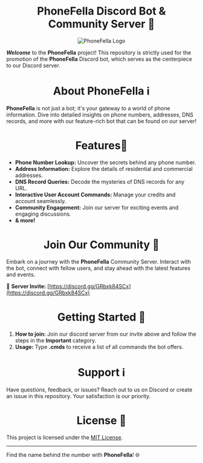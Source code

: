 <h1 align="center">PhoneFella Discord Bot & Community Server 📱</h1>


<p align="center">
    <img src="https://i.ibb.co/r4L6wTx/phone.png" alt="PhoneFella Logo" />
</p>

***Welcome*** to the **PhoneFella** project! This repository is strictly used for the promotion of the **PhoneFella** Discord bot, which serves as the centerpiece to our Discord server.

<h1 align="center">About PhoneFella ℹ️</h1> 

**PhoneFella** is not just a bot; it's your gateway to a world of phone information. Dive into detailed insights on phone numbers, addresses, DNS records, and more with our feature-rich bot that can be found on our server!

## <h1 align="center">Features🚀</h1>

- **Phone Number Lookup:** Uncover the secrets behind any phone number.
- **Address Information:** Explore the details of residential and commercial addresses.
- **DNS Record Queries:** Decode the mysteries of DNS records for any URL.
- **Interactive User Account Commands:** Manage your credits and account seamlessly.
- **Community Engagement:** Join our server for exciting events and engaging discussions.
- **& more!**

## <h1 align="center">Join Our Community 🌟</h1>

Embark on a journey with the **PhoneFella** Community Server. Interact with the bot, connect with fellow users, and stay ahead with the latest features and events.

🔗 **Server Invite:** [https://discord.gg/GRbxk84SCx](https://discord.gg/GRbxk84SCx)

## <h1 align="center">Getting Started 🚀</h1>

1. **How to join:** Join our discord server from our invite above and follow the steps in the **Important** category.
3. **Usage:** Type **.cmds** to receive a list of all commands the bot offers.

## <h1 align="center">Support ℹ️</h1>

Have questions, feedback, or issues? Reach out to us on Discord or create an issue in this repository. Your satisfaction is our priority.

## <h1 align="center">License 📝</h1>

This project is licensed under the [MIT License](LICENSE).

---

Find the name behind the number with **PhoneFella**! 🌐
